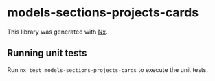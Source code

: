 # models-sections-projects-cards

This library was generated with [Nx](https://nx.dev).

## Running unit tests

Run `nx test models-sections-projects-cards` to execute the unit tests.
